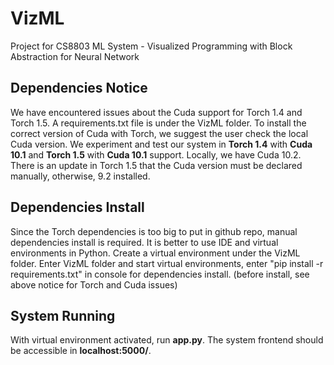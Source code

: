 # VizML
Project for CS8803 ML System - Visualized Programming with Block Abstraction for Neural Network

## Dependencies Notice
We have encountered issues about the Cuda support for Torch 1.4 and Torch 1.5. A requirements.txt file is under the VizML folder. 
To install the correct version of Cuda with Torch, we suggest the user check the local Cuda version. We experiment and test our system in **Torch 1.4** with **Cuda 10.1** and **Torch 1.5** with **Cuda 10.1** support. Locally, we have Cuda 10.2. 
There is an update in Torch 1.5 that the Cuda version must be declared manually, otherwise, 9.2 installed.

## Dependencies Install
Since the Torch dependencies is too big to put in github repo, manual dependencies install is required. It is better to use IDE and virtual environments in Python.
Create a virtual environment under the VizML folder. Enter VizML folder and start virtual environments, enter "pip install -r requirements.txt" in console for dependencies install. (before install, see above notice for Torch and Cuda issues)

## System Running
With virtual environment activated, run **app.py**. The system frontend should be accessible in **localhost:5000/**.
